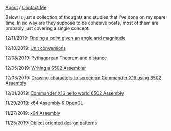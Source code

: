 [About](about.md) / [Contact Me](contact.md)

Below is just a collection of thoughts and studies that I've done on my spare time. In no way are they suppose to be cohesive posts, most of them are probably just covering a single concept.

12/11/2019: [Finding a point given an angle and magnitude](finding-a-point-given-an-angle-and-magnitude.md)

12/10/2019: [Unit conversions](unit-conversions.md)

12/08/2019: [Pythagorean Theorem and distance](pythagorean-theorem-and-distance.md)

12/05/2019: [Writing a 6502 Assembler](writing-6502-assembler.md)

12/03/2019: [Drawing characters to screen on Commander X16 using 6502 Assembly](commander-x16-video-memory.md)

12/01/2019: [Commander X16 hello world 6502 Assembly](commander-x16-hello-world-6502-assembly.md)

11/29/2019: [x64 Assembly & OpenGL](x64-assembly-opengl.md)

11/27/2019: [x64 Assembly](x64-assembly.md)

11/25/2019: [Object oriented design patterns](design-patterns.md)
